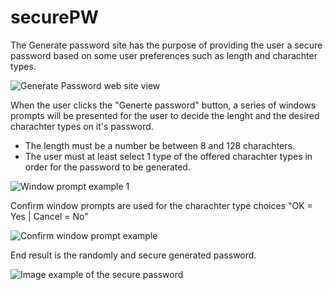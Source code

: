 # securePW

The Generate password site has the purpose of providing the user a secure password based on some user preferences such as length and charachter types.

![Generate Password web site view](image.png)

When the user clicks the "Generte password" button, a series of windows prompts will be presented for the user to decide the lenght and the desired charachter types on it's password.

- The length must be a number be between 8 and 128 charachters. 
- The user must at least select 1 type of the offered charachter types in order for the password to be generated.

![Window prompt example 1](image-1.png)

Confirm window prompts are used for the charachter  type choices "OK = Yes | Cancel = No"

![Confirm window prompt example](image-2.png)

End result is the randomly and secure generated password.

![Image example of the secure password](image-3.png)